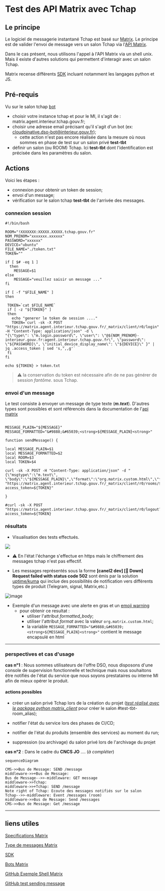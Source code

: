 # Test des API Matrix avec Tchap

## Le principe    

Le logiciel de messagerie instantané Tchap est basé sur [Matrix](https://spec.matrix.org/latest/).
Le principe est de valider l'envoi de message vers un salon Tchap via l'[API Matrix](https://spec.matrix.org/latest/).

Dans le cas présent, nous utilisons l'appel à l'API Matrix via un shell unix. Mais il existe d'autres solutions qui permettent d'interagir avec un salon Tchap. 

Matrix recense différents [SDK](https://matrix.org/ecosystem/sdks/) incluant notamment les langages python et JS.

## Pré-requis

Vu sur le salon tchap [bot](https://tchap.gouv.fr/#/room/#BotsetIntgrationsTchapU2tHdMEN80D:agent.dinum.tchap.gouv.fr)

- choisir votre instance tchap et pour le MI, il s'agit de : matrix.agent.interieur.tchap.gouv.fr;
- choisir une adresse email précisant qu'il s'agit d'un bot (ex: cloudpinative.dso-bot@interieur.gouv.fr);
    - cette action n'est pas encore réalisée dans la mesure où nous sommes en phase de test sur un salon privé **test-tbt**
- définir un salon (ou ROOM) Tchap. Ici **test-tbt** dont l'identification est précisée dans les paramètres du salon.

## Actions

Voici les étapes :
- connexion pour obtenir un token de session;
- envoi d'un message;
- vérification sur le salon tchap **test-tbt** de l'arrivée des messages.

### connexion session

``` shell
#!/bin/bash

ROOM="!XXXXXXX:XXXXX.XXXXX.tchap.gouv.fr"
NOM_PRENOM="xxxxxxx.xxxxxx"
PASSWORD="xxxxxx"
DEVICE="ubuntu"
FILE_NAME="./token.txt"
TOKEN=""

if [ $# -eq 1 ]
  then
    MESSAGE=$1
else
    MESSAGE="veuillez saisir un message ..."
fi

if [ -f "$FILE_NAME" ]
then

 TOKEN=`cat $FILE_NAME`
 if [ -z "${TOKEN}" ]
 then
   echo "generer le token de session ...."
   TOKEN=`curl -sk -X POST "https://matrix.agent.interieur.tchap.gouv.fr/_matrix/client/r0/login" -H "Content-Type: application/json" -d \
"{\"type\": \"m.login.password\", \"user\": \"@${NOM_PRENOM}-interieur.gouv.fr:agent.interieur.tchap.gouv.fr\", \"password\": \"${PASSWORD}\", \"initial_device_display_name\": \"${DEVICE}\" }" | jq .access_token | sed 's,",,g'`
 fi
fi

echo ${TOKEN} > token.txt

```

> :warning: la conservation du token est nécessaire afin de ne pas générer de session *fantôme*. sous Tchap. 

### envoi d'un message

Le test consiste à envoyer un message de type texte (**_m.text_**). D'autres types sont possibles et sont référencés dans la documentation de l'[api matrix](https://spec.matrix.org/latest/client-server-api/#mroommessage-msgtypes)


``` shell

MESSAGE_PLAIN="${MESSAGE}"
MESSAGE_FORMATTED="&#9888;&#65039;<strong>${MESSAGE_PLAIN}<strong>"

function sendMessage() {

local MESSAGE_PLAIN=$1
local MESSAGE_FORMATTED=$2
local ROOM=$3
local TOKEN=$4

curl -sk -X POST -H "Content-Type: application/json" -d "{\"msgtype\":\"m.text\", \"body\":\"${MESSAGE_PLAIN}\",\"format\":\"org.matrix.custom.html\",\"formatted_body\":\"${MESSAGE_FORMATTED}\"}" "https://matrix.agent.interieur.tchap.gouv.fr/_matrix/client/r0/rooms/${ROOM}/send/m.room.message?access_token=${TOKEN}"

}

#curl -sk -X POST "https://matrix.agent.interieur.tchap.gouv.fr/_matrix/client/r0/logout?access_token=${TOKEN} 

```
     

### résultats

- Visualisation des tests effectués.

![](https://storage.gra.cloud.ovh.net/v1/AUTH_0f20d409cb2a4c9786c769e2edec0e06/padnumerique/uploads/bab90b86-b92b-4e6b-b870-e39cb3573eee.png)

- :warning: En l'état l'échange s'effectue en https mais le chiffrement des messages tchap n'est pas effectif.

- Les messages représentés sous la forme **[canel2 dev] [🔴 Down] Request failed with status code 502** sont émis par la solution [uptime/kuma](https://github.com/louislam/uptime-kuma) qui inclue des possibilités de notification vers différents types de produit (Telegram, signal, Matrix,etc.)

![image](https://github.com/mogador26/test-api-matrix/assets/38534196/2f22487a-8a1a-49cb-b4ea-ad6801496c9a)

- Exemple d'un message avec une alerte en gras et un [emoji warning](https://emojiguide.org/warning)
  - pour obtenir ce resultat :
    - utiliser l'attribut *formatted_body*;
    - utiliser l'attribut *format* avec la valeur `org.matrix.custom.html`;
    - la variable `MESSAGE_FORMATTED="&#9888;&#65039;<strong>${MESSAGE_PLAIN}<strong>"` contient le message encapsulé en html
      
---

### perspectives et cas d'usage 

**cas n°1** :
Nous sommes utilisateurs de l'offre DSO, nous disposons d'une console de supervision fonctionnelle et technique mais nous souhaitons être notifiés de l'état du service que nous soyons prestataires ou interne MI afin de mieux opérer le produit.

#### actions possibles

- créer un salon privé Tchap lors de la création du projet ([*test réalisé avec le package python matrix_client*](https://pypi.org/project/matrix-client/) pour créer le salon #test-tbt-room_alias);

- notifier l'état du service lors des phases de CI/CD;
- notifier de l'état du produits (ensemble des services) au moment du run;
- suppression (ou archivage) du salon privé lors de l'archivage du projet


**cas n°2** :
Dans le cadre du **CNCS JO** .... (*à compléter*)

```mermaid
sequenceDiagram

CMS->>Bus de Message: SEND /message
middleware->>+Bus de Message: 
Bus de Message-->>-middleware: GET message
middleware->>Tchap: 
middleware->>+Tchap: SEND /message  
Note right of Tchap: Ecoute des messages notifiés sur le salon 
Tchap-->>-middleware: Event /messages (room)
middleware->>Bus de Message: Send /messages
CMS->>Bus de Message: Get /message
```

---


## liens utiles
[Specifications Matrix](https://spec.matrix.org/latest/)

[Type de messages Matrix](https://spec.matrix.org/latest/client-server-api/#mroommessage-msgtypes)

[SDK](https://matrix.org/ecosystem/sdks/)

[Bots Matrix](https://www.matrix.org/bots/)

[GitHub Exemple Shell Matrix](https://github.com/fabianonline/matrix.sh)

[GitHub test sending message](https://gist.github.com/RickCogley/69f430d4418ae5498e8febab44d241c9)
